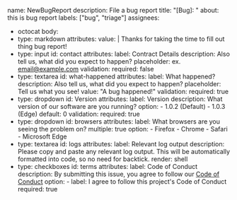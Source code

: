  name: NewBugReport
description: File a bug report
title: "[Bug]: "
about: this is bug report
labels: ["bug", "triage"]
assignees: 
- octocat
body:
- type: markdown
   attributes:
     value: |
       Thanks for taking the time to fill out thing bug report!
- type: input
   id: contact
   attributes:
     label: Contract Details
     description: Also tell us, what did you expect to happen?
     placeholder: ex. email@example.com
   validation:
     required: false
- type: textarea
   id: what-happened
   attributes:
     label: What happened?
     description: Also tell us, what did you expect to happen?
     placeholder: Tell us what you see!
     value: "A bug happened!"
   validation:
     required: true
- type: dropdown
   id: Version
   attributes:
     label: Version
     description: What version of our software are you running?
     option:
       - 1.0.2 (Default)
       - 1.0.3 (Edge)
     default: 0
   validation:
     required: true
- type: dropdown
   id: browsers
   attributes:
     label: What browsers are you seeing the problem on?
     multiple: true
     option:
       - Firefox
       - Chrome
       - Safari
       - Microsoft Edge
- type: textarea
   id: logs
   attributes:
     label: Relevant log output
     description: Please copy and paste any relevant log output. This will be automatically formatted into code, so no need for backtick.
     render: shell
- type: checkboxes
   id: terms
   attributes:
     label: Code of Conduct
     description: By submitting this issue, you agree to follow our [Code of Conduct](htpps://example.com)
     option:
       - label: I agree to follow this project's Code of Conduct
         required: true
